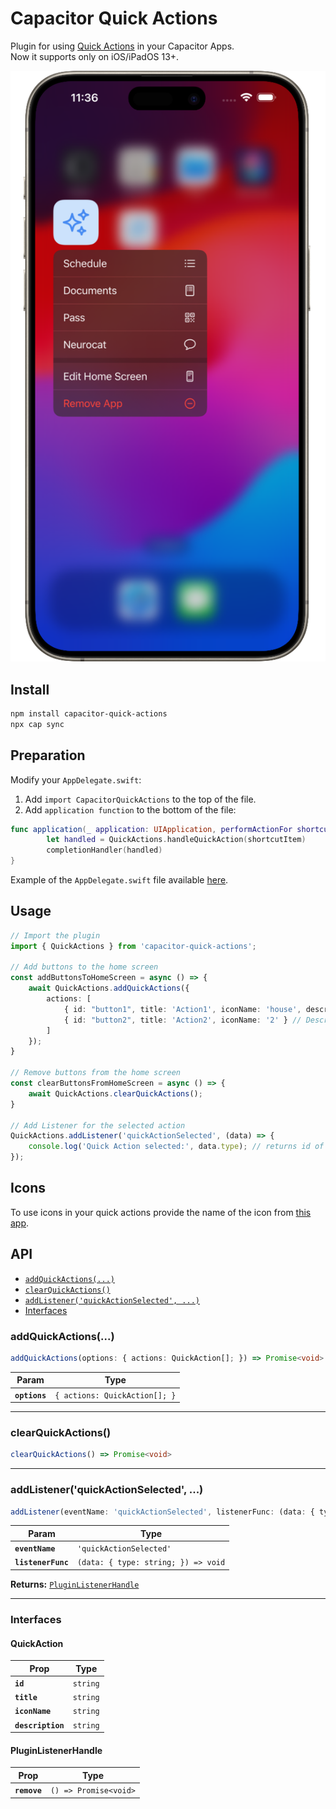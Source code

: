 # Capacitor Quick Actions

Plugin for using [Quick Actions](https://developer.apple.com/documentation/uikit/menus_and_shortcuts/add_home_screen_quick_actions#3701696) in your Capacitor Apps.  
Now it supports only on iOS/iPadOS 13+.

![](https://github.com/lukasandreano/capacitor-quick-actions/blob/main/docs/preview.png?raw=true)

## Install

```bash
npm install capacitor-quick-actions
npx cap sync
```

## Preparation
Modify your `AppDelegate.swift`:
1. Add `import CapacitorQuickActions` to the top of the file.
2. Add `application function` to the bottom of the file:
```swift
func application(_ application: UIApplication, performActionFor shortcutItem: UIApplicationShortcutItem, completionHandler: @escaping (Bool) -> Void) {
        let handled = QuickActions.handleQuickAction(shortcutItem)
        completionHandler(handled)
}
```
Example of the `AppDelegate.swift` file available [here](https://github.com/lukasandreano/capacitor-quick-actions/blob/main/docs/AppDelegate.swift). 

## Usage
```typescript
// Import the plugin
import { QuickActions } from 'capacitor-quick-actions';

// Add buttons to the home screen
const addButtonsToHomeScreen = async () => {
    await QuickActions.addQuickActions({
        actions: [
            { id: "button1", title: 'Action1', iconName: 'house', description: 'Description1' },
            { id: "button2", title: 'Action2', iconName: '2' } // Description is optional
        ]
    });
}

// Remove buttons from the home screen
const clearButtonsFromHomeScreen = async () => {
    await QuickActions.clearQuickActions();
}

// Add Listener for the selected action
QuickActions.addListener('quickActionSelected', (data) => {
    console.log('Quick Action selected:', data.type); // returns id of the selected action
});
```

## Icons
To use icons in your quick actions provide the name of the icon from [this app](https://developer.apple.com/sf-symbols/).

## API

<docgen-index>

* [`addQuickActions(...)`](#addquickactions)
* [`clearQuickActions()`](#clearquickactions)
* [`addListener('quickActionSelected', ...)`](#addlistenerquickactionselected-)
* [Interfaces](#interfaces)

</docgen-index>

<docgen-api>
<!--Update the source file JSDoc comments and rerun docgen to update the docs below-->

### addQuickActions(...)

```typescript
addQuickActions(options: { actions: QuickAction[]; }) => Promise<void>
```

| Param         | Type                                     |
| ------------- | ---------------------------------------- |
| **`options`** | <code>{ actions: QuickAction[]; }</code> |

--------------------


### clearQuickActions()

```typescript
clearQuickActions() => Promise<void>
```

--------------------


### addListener('quickActionSelected', ...)

```typescript
addListener(eventName: 'quickActionSelected', listenerFunc: (data: { type: string; }) => void) => PluginListenerHandle
```

| Param              | Type                                              |
| ------------------ | ------------------------------------------------- |
| **`eventName`**    | <code>'quickActionSelected'</code>                |
| **`listenerFunc`** | <code>(data: { type: string; }) =&gt; void</code> |

**Returns:** <code><a href="#pluginlistenerhandle">PluginListenerHandle</a></code>

--------------------


### Interfaces


#### QuickAction

| Prop              | Type                |
| ----------------- | ------------------- |
| **`id`**          | <code>string</code> |
| **`title`**       | <code>string</code> |
| **`iconName`**    | <code>string</code> |
| **`description`** | <code>string</code> |


#### PluginListenerHandle

| Prop         | Type                                      |
| ------------ | ----------------------------------------- |
| **`remove`** | <code>() =&gt; Promise&lt;void&gt;</code> |

</docgen-api>
